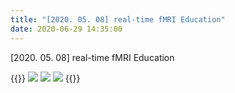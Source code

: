 ```yaml
---
title: "[2020. 05. 08] real-time fMRI Education"
date: 2020-06-29 14:35:00
---
```


[2020. 05. 08] real-time fMRI Education

{{<format col image-space>}}
![](http://bspl.korea.ac.kr/image/gallery/rtfmri_edu.jpg#50)
![](http://bspl.korea.ac.kr/image/gallery/rtfmri_edu3.jpg#50)
![](http://bspl.korea.ac.kr/image/gallery/rtfmri_edu2.jpg#50)
{{</format>}}
